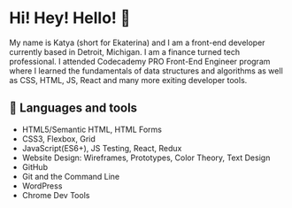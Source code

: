 # Hi! Hey! Hello! 💫


My name is Katya (short for Ekaterina) and I am a front-end developer currently based in Detroit, Michigan. I am a finance turned tech professional. I attended Codecademy PRO Front-End Engineer program where I learned the fundamentals of data structures and algorithms as well as CSS, HTML, JS, React and many more exiting developer tools.

## 📗 Languages and tools 

+ HTML5/Semantic HTML, HTML Forms
+ CSS3, Flexbox, Grid
+ JavaScript(ES6+), JS Testing, React, Redux
+ Website Design: Wireframes, Prototypes, Color Theory, Text Design
+ GitHub
+ Git and the Command Line
+ WordPress
+ Chrome Dev Tools




